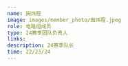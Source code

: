 ```yaml
---
name: 田炜程
image: images/member_photo/田炜程.jpeg
role: 电路组成员
type: 24赛季团队负责人
links:
description: 24赛季队长
time: 22/23/24
---
```

